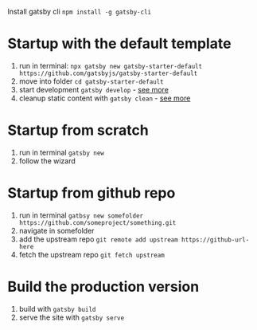 Install gatsby cli `npm install -g gatsby-cli`

# Startup with the default template

1. run in terminal: `npx gatsby new gatsby-starter-default https://github.com/gatsbyjs/gatsby-starter-default`
2. move into folder `cd gatsby-starter-default`
3. start development `gatsby develop` - [see more](https://www.gatsbyjs.com/docs/reference/gatsby-cli/#develop)
4. cleanup static content with `gatsby clean` - [see more](https://www.gatsbyjs.com/docs/reference/gatsby-cli/#clean)

# Startup from scratch

1. run in terminal `gatsby new`
2. follow the wizard

# Startup from github repo 

1. run in terminal `gatbsy new somefolder https://github.com/someproject/something.git`
2. navigate in somefolder
3. add the upstream repo `git remote add upstream https://github-url-here`
4. fetch the upstream repo `git fetch upstream`

# Build the production version

1. build with `gatsby build`
2. serve the site with `gatsby serve`